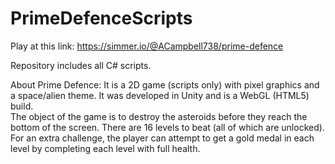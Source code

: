 # PrimeDefenceScripts

Play at this link: https://simmer.io/@ACampbell738/prime-defence

Repository includes all C# scripts.

About Prime Defence:
 It is a 2D game (scripts only) with pixel graphics and a space/alien theme.
 It was developed in Unity and is a WebGL (HTML5) build.  
 The object of the game is to destroy the asteroids before they reach the bottom of the screen. 
 There are 16 levels to beat (all of which are unlocked). 
 For an extra challenge, the player can attempt to get a gold medal in each level by completing each level with full health. 


